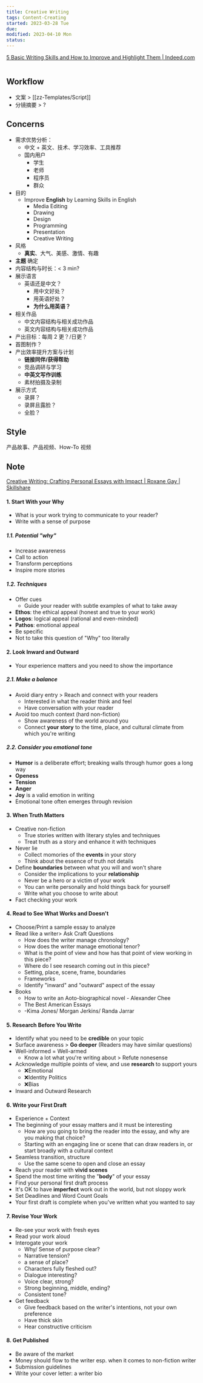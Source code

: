 ```yaml
---
title: Creative Writing
tags: Content-Creating   
started: 2023-03-28 Tue
due: 
modified: 2023-04-10 Mon
status: 
---
```

[5 Basic Writing Skills and How to Improve and Highlight Them | Indeed.com](https://www.indeed.com/career-advice/career-development/writing-skills)

```toc
```

## Workflow
- 文案 > [[zz-Templates/Script]]
- 分镜摘要 > ?
## Concerns
- 需求优势分析：
	- 中文 + 英文、技术、学习效率、工具推荐
	- 国内用户
		- 学生
		- 老师
		- 程序员
		- 群众
- 目的
	- Improve **English** by Learning Skills in English
		- Media Editing
		- Drawing
		- Design
		- Programming
		- Presentation
		- Creative Writing
- 风格
	- **真实**、大气、美感、激情、有趣
- **主题** 确定
- 内容结构与时长：< 3 min?
- 展示语言
	- 英语还是中文？
		- 用中文好处？
		- 用英语好处？
		- **为什么用英语？**
- 相关作品
	- 中文内容结构与相关成功作品
	- 英文内容结构与相关成功作品
- 产出目标：每周 2 更？/日更？
- 首图制作？
- 产出效率提升方案与计划
	- **链接同伴/获得帮助**
	- 竞品调研与学习
	- **中英文写作训练**
	- 素材拍摄及录制
- 展示方式
	- 录屏？
	- 录屏且露脸？
	- 全脸？
## Style
产品故事、产品视频、How-To 视频
## Note
[Creative Writing: Crafting Personal Essays with Impact | Roxane Gay | Skillshare](https://www.skillshare.com/en/classes/Creative-Writing-Crafting-Personal-Essays-with-Impact/1709959838?via=browse-featured)
#### 1. Start With your Why
- What is your work trying to communicate to your reader?
- Write with a sense of purpose
##### 1.1. Potential "why"
- Increase awareness
- Call to action
- Transform perceptions
- Inspire more stories
##### 1.2. Techniques
- Offer cues
	- Guide your reader with subtle examples of what to take away
- **Ethos**: the ethical appeal (honest and true to your work)
- **Logos**: logical appeal (rational and even-minded)
- **Pathos**: emotional appeal
- Be specific
- Not to take this question of "Why" too literally
#### 2. Look Inward and Outward
- Your experience matters and you need to show the importance
##### 2.1. Make a balance
- Avoid diary entry > Reach and connect with your readers
	- Interested in what the reader think and feel
	- Have conversation with your reader
- Avoid too much context (hard non-fiction)
	- Show awareness of the world around you
	- Connect **your story** to the time, place, and cultural climate from which you're writing
##### 2.2. Consider you emotional tone
- **Humor** is a deliberate effort; breaking walls through humor goes a long way
- **Openess**
- **Tension**
- **Anger** 
- **Joy** is a valid emotion in writing
- Emotional tone often emerges through revision
#### 3. When Truth Matters
- Creative non-fiction
	- True stories written with literary styles and techniques
	- Treat truth as a story and enhance it with techniques
- Never lie
	- Collect momories of the **events** in your story
	- Think about the essence of truth not details
- Define **boundaries** between what you will and won't share
	- Consider the implications to your **relationship**
	- Never be a hero or a victim of your work
	- You can write personally and hold things back for yourself
	- Write what you choose to write about
- Fact checking your work
#### 4. Read to See What Works and Doesn't
- Choose/Print a sample essay to analyze
- Read like a writer> Ask Craft Questions
	- How does the writer manage chronology?
	- How does the writer manage emotional tenor?
	- What is the point of view and how has that point of view working in this piece?
	- Where do I see research coming out in this piece?
	- Setting, place, scene, frame, boundaries
	- Frameworks
	- Identify "inward" and "outward" aspect of the essay
- Books
	- How to write an Aoto-biographical novel - Alexander Chee
	- The Best American Essays
	- -Kima Jones/ Morgan Jerkins/ Randa Jarrar
#### 5. Research Before You Write
- Identify what you need to be **credible** on your topic
- Surface awareness > **Go deeper** (Readers may have similar questions)
- Well-informed = Well-armed
	- Know a lot what you're writing about > Refute nonesense
- Acknowledge multiple points of view, and use **research** to support yours 
	- ❌Emotional
	- ❌Identity Politics
	- ❌Bias
- Inward and Outward Research
#### 6. Write your First Draft
- Experience + Context
- The beginning of your essay matters and it must be interesting
	- How are you going to bring the reader into the essay, and why are you making that choice?
	- Starting with an engaging line or scene that can draw readers in, or start broadly with a cultural context
- Seamless transition, structure
	- Use the same scene to open and close an essay
- Reach your reader with **vivid scenes**
- Spend the most time writing the "**body**" of your essay
- Find your personal first draft process
- It's OK to have **imperfect** work out in the world, but not sloppy work
- Set Deadlines and Word Count Goals
- Your first draft is complete when you've written what you wanted to say
#### 7. Revise Your Work
- Re-see your work with fresh eyes
- Read your work aloud
- Interogate your work
	- Why/ Sense of purpose clear?
	- Narrative tension?
	- a sense of place?
	- Characters fully fleshed out?
	- Dialogue interesting?
	- Voice clear, strong?
	- Strong beginning, middle, ending?
	- Consistent tone?
- Get feedback
	- Give feedback based on the writer's intentions, not your own preference
	- Have thick skin
	- Hear constructive criticism
#### 8. Get Published
- Be aware of the market
- Money should flow to the writer esp. when it comes to non-fiction writer
- Submission guidelines
- Write your cover letter: a writer bio